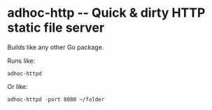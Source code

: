 # adhoc-http -- Quick & dirty HTTP static file server

Builds like any other Go package.

Runs like:

```
adhoc-httpd
```

Or like:

```
adhoc-httpd -port 8080 ~/folder
```
